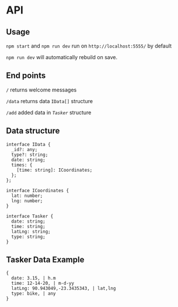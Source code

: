 # API

## Usage
`npm start` and `npm run dev` run on `http://localhost:5555/` by default

`npm run dev` will automatically rebuild on save.

## End points
`/` returns welcome messages

`/data` returns data `IData[]` structure

`/add` added data in _`Tasker`_ structure

## Data structure
```
interface IData {
  _id?: any;
  type?: string;
  date: string;
  times: {
    [time: string]: ICoordinates;
  };
};

interface ICoordinates {
  lat: number;
  lng: number;
}

interface Tasker {
  date: string;
  time: string;
  latLng: string;
  type: string;
}
```

## Tasker Data Example
```
{
  date: 3.15, | h.m
  time: 12-14-20, | m-d-yy
  latLng: 90.943049,-23.3435343, | lat,lng
  type: bike, | any
}
```
